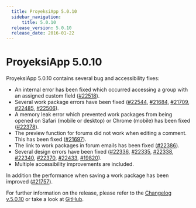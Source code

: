 ```yaml
---
  title: ProyeksiApp 5.0.10
  sidebar_navigation:
      title: 5.0.10
  release_version: 5.0.10
  release_date: 2016-01-22
---
```



# ProyeksiApp 5.0.10

ProyeksiApp 5.0.10 contains several bug and accessibility fixes:

  - An internal error has been fixed which occurred accessing a group
    with an assigned custom field
    ([\#22518](https://community.openproject.org/work_packages/22518/activity)).
  - Several work package errors have been fixed
    ([\#22544](https://community.openproject.org/work_packages/22544/activity),
    [\#21684](https://community.openproject.org/work_packages/21684/activity),
    [\#21709](https://community.openproject.org/work_packages/21709/activity),
    [\#22485](https://community.openproject.org/work_packages/22485/activity),
    [\#22506](https://community.openproject.org/work_packages/22506/activity)).
  - A memory leak error which prevented work packages from being opened
    on Safari (mobile or desktop) or Chrome (mobile) has been fixed
    ([\#22378](https://community.openproject.org/work_packages/22378/activity)).
  - The preview function for forums did not work when editing a comment.
    This has been fixed
    ([\#21697](https://community.openproject.org/work_packages/21697/activity)).
  - The link to work packages in forum emails has been fixed
    ([\#22386](https://community.openproject.org/work_packages/22386/activity)).
  - Several design errors have been fixed
    ([\#22336](https://community.openproject.org/work_packages/22336/activity),
    [\#22335](https://community.openproject.org/work_packages/22335/activity),
    [\#22338](https://community.openproject.org/work_packages/22338/activity),
    [\#22340](https://community.openproject.org/work_packages/22340/activity),
    [\#22370](https://community.openproject.org/work_packages/22370/activity),
    [\#22433](https://community.openproject.org/work_packages/22433/activity),
    [\#19820](https://community.openproject.org/work_packages/19820/activity)).
  - Multiple accessibility improvements are included.

In addition the performance when saving a work package has been improved
([\#21757](https://community.openproject.org/work_packages/21757/activity)).

For further information on the release, please refer to the [Changelog
v.5.0.10](https://community.openproject.org/versions/788) or take a look
at [GitHub](https://github.com/opf/openproject/tree/v5.0.10).


